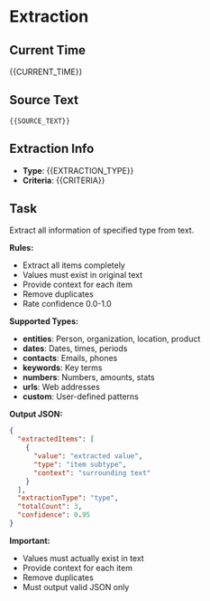 # Extraction

## Current Time
{{CURRENT_TIME}}

## Source Text
```
{{SOURCE_TEXT}}
```

## Extraction Info
- **Type**: {{EXTRACTION_TYPE}}
- **Criteria**: {{CRITERIA}}

## Task

Extract all information of specified type from text.

**Rules:**
- Extract all items completely
- Values must exist in original text
- Provide context for each item
- Remove duplicates
- Rate confidence 0.0-1.0

**Supported Types:**
- **entities**: Person, organization, location, product
- **dates**: Dates, times, periods
- **contacts**: Emails, phones
- **keywords**: Key terms
- **numbers**: Numbers, amounts, stats
- **urls**: Web addresses
- **custom**: User-defined patterns

**Output JSON:**
```json
{
  "extractedItems": [
    {
      "value": "extracted value",
      "type": "item subtype",
      "context": "surrounding text"
    }
  ],
  "extractionType": "type",
  "totalCount": 3,
  "confidence": 0.95
}
```

**Important:**
- Values must actually exist in text
- Provide context for each item
- Remove duplicates
- Must output valid JSON only

